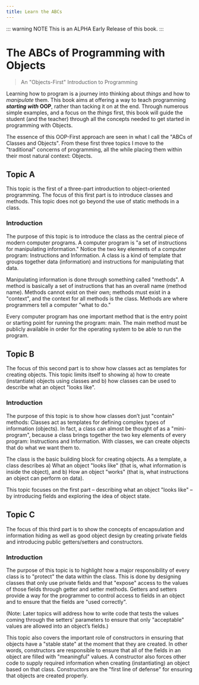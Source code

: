 ```yaml
---
title: Learn the ABCs
---
```

::: warning NOTE
This is an ALPHA Early Release of this book.
:::

# The ABCs of Programming with Objects

> An "Objects-First" Introduction to Programming

Learning how to program is a journey into thinking about *things* and how to *manipulate* them. This book aims at offering a way to teach programming ***starting with* OOP**, rather than tacking it on at the end. Through numerous simple examples, and a focus on the *things* first, this book will guide the student (and the teacher) through all the concepts needed to get started in programming with Objects.

The essence of this OOP-First approach are seen in what I call the "ABCs of Classes and Objects". From these first three topics I move to the "traditional" concerns of programming, all the while placing them within their most natural context: Objects.

## Topic A

This topic is the first of a three-part introduction to object-oriented programming. The focus of this first part is to introduce classes and methods. This topic does not go beyond the use of static methods in a class.

### Introduction

The purpose of this topic is to introduce the class as the central piece of modern computer programs. A computer program is "a set of instructions for manipulating information." Notice the two key elements of a computer program: Instructions and Information. A class is a kind of template that groups together data (information) and instructions for manipulating that data.

Manipulating information is done through something called "methods". A method is basically a set of instructions that has an overall name (method name). Methods cannot exist on their own; methods must exist in a "context", and the context for all methods is the class. Methods are where programmers tell a computer "what to do."

Every computer program has one important method that is the entry point or starting point for running the program: main. The main method must be publicly available in order for the operating system to be able to run the program.

## Topic B

The focus of this second part is to show how classes act as templates for creating objects. This topic limits itself to showing a) how to create (instantiate) objects using classes and b) how classes can be used to describe what an object "looks like".

### Introduction

The purpose of this topic is to show how classes don’t just "contain" methods: Classes act as templates for defining complex types of information (objects). In fact, a class can almost be thought of as a "mini-program", because a class brings together the two key elements of every program: Instructions and Information. With classes, we can create objects that do what we want them to.

The class is the basic building block for creating objects. As a template, a class describes
a) What an object "looks like" (that is, what information is inside the object), and
b) How an object "works" (that is, what instructions an object can perform on data).

This topic focuses on the first part – describing what an object "looks like" – by introducing fields and exploring the idea of object state.

## Topic C

The focus of this third part is to show the concepts of encapsulation and information hiding as well as good object design by creating private fields and introducing public getters/setters and constructors.

### Introduction

The purpose of this topic is to highlight how a major responsibility of every class is to "protect" the data within the class. This is done by designing classes that only use private fields and that "expose" access to the values of those fields through getter and setter methods. Getters and setters provide a way for the programmer to control access to fields in an object and to ensure that the fields are "used correctly".

(Note: Later topics will address how to write code that tests the values coming through the setters’ parameters to ensure that only "acceptable" values are allowed into an object’s fields.)

This topic also covers the important role of constructors in ensuring that objects have a "stable state" at the moment that they are created. In other words, constructors are responsible to ensure that all of the fields in an object are filled with "meaningful" values. A constructor also forces other code to supply required information when creating (instantiating) an object based on that class. Constructors are the "first line of defense" for ensuring that objects are created properly.
